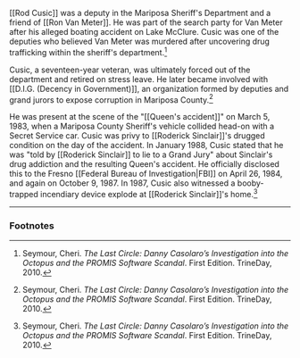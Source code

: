 [[Rod Cusic]] was a deputy in the Mariposa Sheriff's Department and a friend of [[Ron Van Meter]]. He was part of the search party for Van Meter after his alleged boating accident on Lake McClure. Cusic was one of the deputies who believed Van Meter was murdered after uncovering drug trafficking within the sheriff's department.[^1]

Cusic, a seventeen-year veteran, was ultimately forced out of the department and retired on stress leave. He later became involved with [[D.I.G. (Decency in Government)]], an organization formed by deputies and grand jurors to expose corruption in Mariposa County.[^1]

He was present at the scene of the "[[Queen's accident]]" on March 5, 1983, when a Mariposa County Sheriff's vehicle collided head-on with a Secret Service car. Cusic was privy to [[Roderick Sinclair]]'s drugged condition on the day of the accident. In January 1988, Cusic stated that he was "told by [[Roderick Sinclair]] to lie to a Grand Jury" about Sinclair's drug addiction and the resulting Queen's accident. He officially disclosed this to the Fresno [[Federal Bureau of Investigation|FBI]] on April 26, 1984, and again on October 9, 1987. In 1987, Cusic also witnessed a booby-trapped incendiary device explode at [[Roderick Sinclair]]'s home.[^1]

---
### Footnotes

[^1]: Seymour, Cheri. *The Last Circle: Danny Casolaro’s Investigation into the Octopus and the PROMIS Software Scandal*. First Edition. TrineDay, 2010.